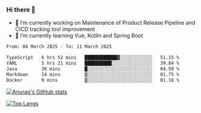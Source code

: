 ### Hi there 👋

- 🔭 I’m currently working on Maintenance of Product Release Pipeline and CICD tracking tool improvement
- 🌱 I’m currently learning Vue, Kotlin and Spring Boot

<!--START_SECTION:waka-->

```txt
From: 04 March 2025 - To: 11 March 2025

TypeScript   6 hrs 52 mins   ████████████▓░░░░░░░░░░░░   51.15 %
YAML         5 hrs 21 mins   ██████████░░░░░░░░░░░░░░░   39.84 %
Java         36 mins         █░░░░░░░░░░░░░░░░░░░░░░░░   04.59 %
Markdown     14 mins         ▒░░░░░░░░░░░░░░░░░░░░░░░░   01.75 %
Docker       9 mins          ▒░░░░░░░░░░░░░░░░░░░░░░░░   01.18 %
```

<!--END_SECTION:waka-->

[![Anurag's GitHub stats](https://github-readme-stats.vercel.app/api?username=yunhao981&show_icons=true&theme=solarized-dark)](https://github.com/anuraghazra/github-readme-stats)

[![Top Langs](https://github-readme-stats.vercel.app/api/top-langs/?username=yunhao981&theme=solarized-dark&layout=compact)](https://github.com/anuraghazra/github-readme-stats)

<!--
**yunhao981/yunhao981** is a ✨ _special_ ✨ repository because its `README.md` (this file) appears on your GitHub profile.

Here are some ideas to get you started:

- 🔭 I’m currently working on Maintenance of Release Pipeline and CICD tracking tool improvement
- 🌱 I’m currently learning Vue, Kotlin and Spring Boot
- 👯 I’m looking to collaborate on ...
- 🤔 I’m looking for help with ...
- 💬 Ask me about ...
- 📫 How to reach me: ...
- 😄 Pronouns: ...
- ⚡ Fun fact: ...
-->


